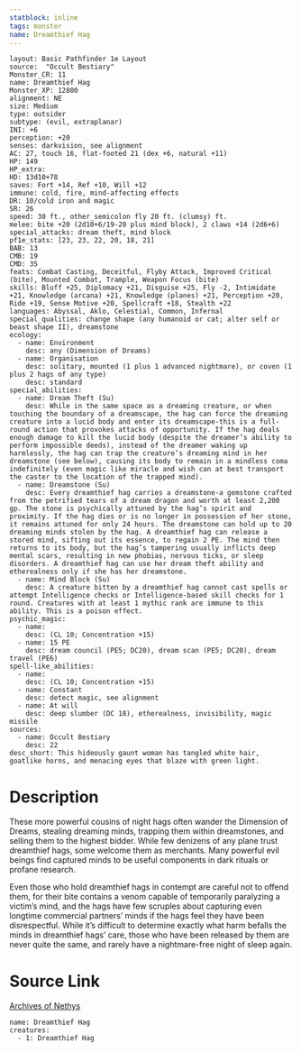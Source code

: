 ```yaml
---
statblock: inline
tags: monster
name: Dreamthief Hag
---
```

```statblock
layout: Basic Pathfinder 1e Layout
source:  "Occult Bestiary"
Monster_CR: 11
name: Dreamthief Hag
Monster_XP: 12800
alignment: NE
size: Medium
type: outsider
subtype: (evil, extraplanar)
INI: +6
perception: +20
senses: darkvision, see alignment
AC: 27, touch 16, flat-footed 21 (dex +6, natural +11)
HP: 149
HP_extra: 
HD: 13d10+78
saves: Fort +14, Ref +10, Will +12
immune: cold, fire, mind-affecting effects
DR: 10/cold iron and magic
SR: 26
speed: 30 ft., other_semicolon fly 20 ft. (clumsy) ft.
melee: bite +20 (2d10+6/19-20 plus mind block), 2 claws +14 (2d6+6)
special_attacks: dream theft, mind block
pf1e_stats: [23, 23, 22, 20, 18, 21]
BAB: 13
CMB: 19
CMD: 35
feats: Combat Casting, Deceitful, Flyby Attack, Improved Critical (bite), Mounted Combat, Trample, Weapon Focus (bite)
skills: Bluff +25, Diplomacy +21, Disguise +25, Fly -2, Intimidate +21, Knowledge (arcana) +21, Knowledge (planes) +21, Perception +20, Ride +19, Sense Motive +20, Spellcraft +18, Stealth +22
languages: Abyssal, Aklo, Celestial, Common, Infernal
special_qualities: change shape (any humanoid or cat; alter self or beast shape II), dreamstone
ecology:
  - name: Environment
    desc: any (Dimension of Dreams)
  - name: Organisation
    desc: solitary, mounted (1 plus 1 advanced nightmare), or coven (1 plus 2 hags of any type)
    desc: standard
special_abilities:
  - name: Dream Theft (Su)
    desc: While in the same space as a dreaming creature, or when touching the boundary of a dreamscape, the hag can force the dreaming creature into a lucid body and enter its dreamscape-this is a full-round action that provokes attacks of opportunity. If the hag deals enough damage to kill the lucid body (despite the dreamer’s ability to perform impossible deeds), instead of the dreamer waking up harmlessly, the hag can trap the creature’s dreaming mind in her dreamstone (see below), causing its body to remain in a mindless coma indefinitely (even magic like miracle and wish can at best transport the caster to the location of the trapped mind).
  - name: Dreamstone (Su)
    desc: Every dreamthief hag carries a dreamstone-a gemstone crafted from the petrified tears of a dream dragon and worth at least 2,200 gp. The stone is psychically attuned by the hag’s spirit and proximity. If the hag dies or is no longer in possession of her stone, it remains attuned for only 24 hours. The dreamstone can hold up to 20 dreaming minds stolen by the hag. A dreamthief hag can release a stored mind, sifting out its essence, to regain 2 PE. The mind then returns to its body, but the hag’s tampering usually inflicts deep mental scars, resulting in new phobias, nervous ticks, or sleep disorders. A dreamthief hag can use her dream theft ability and etherealness only if she has her dreamstone.
  - name: Mind Block (Su)
    desc: A creature bitten by a dreamthief hag cannot cast spells or attempt Intelligence checks or Intelligence-based skill checks for 1 round. Creatures with at least 1 mythic rank are immune to this ability. This is a poison effect.
psychic_magic:
  - name:
    desc: (CL 10; Concentration +15)
  - name: 15 PE
    desc: dream council (PE5; DC20), dream scan (PE5; DC20), dream travel (PE6)
spell-like_abilities:
  - name:
    desc: (CL 10; Concentration +15)
  - name: Constant
    desc: detect magic, see alignment
  - name: At will
    desc: deep slumber (DC 18), etherealness, invisibility, magic missile
sources:
  - name: Occult Bestiary
    desc: 22
desc_short: This hideously gaunt woman has tangled white hair, goatlike horns, and menacing eyes that blaze with green light.
```
# Description
These more powerful cousins of night hags often wander the Dimension of Dreams, stealing dreaming minds, trapping them within dreamstones, and selling them to the highest bidder. While few denizens of any plane trust dreamthief hags, some welcome them as merchants. Many powerful evil beings find captured minds to be useful components in dark rituals or profane research.

Even those who hold dreamthief hags in contempt are careful not to offend them, for their bite contains a venom capable of temporarily paralyzing a victim’s mind, and the hags have few scruples about capturing even longtime commercial partners’ minds if the hags feel they have been disrespectful. While it’s difficult to determine exactly what harm befalls the minds in dreamthief hags’ care, those who have been released by them are never quite the same, and rarely have a nightmare-free night of sleep again.
# Source Link
[Archives of Nethys](https://aonprd.com/MonsterDisplay.aspx?ItemName=Dreamthief%20Hag)
```encounter-table
name: Dreamthief Hag
creatures:
  - 1: Dreamthief Hag
```
